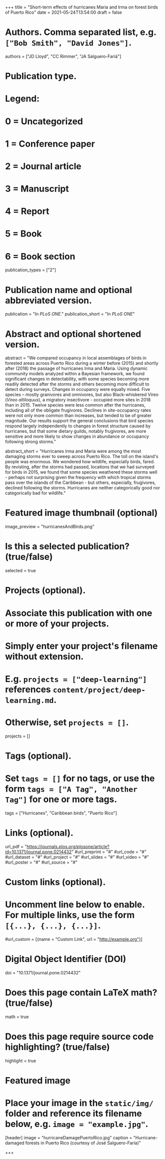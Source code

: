 +++
title = "Short-term effects of hurricanes Maria and Irma on forest birds of Puerto Rico"
date = 2021-05-24T13:54:00
draft = false

# Authors. Comma separated list, e.g. `["Bob Smith", "David Jones"]`.
authors = ["JD Lloyd", "CC Rimmer", "JA Salguero-Fariá"]

# Publication type.
# Legend:
# 0 = Uncategorized
# 1 = Conference paper
# 2 = Journal article
# 3 = Manuscript
# 4 = Report
# 5 = Book
# 6 = Book section
publication_types = ["2"]

# Publication name and optional abbreviated version.
publication = "In *PLoS ONE*."
publication_short = "In *PLoS ONE*"

# Abstract and optional shortened version.
abstract = "We compared occupancy in local assemblages of birds in forested areas across Puerto Rico during a winter before (2015) and shortly after (2018) the passage of hurricanes Irma and Maria. Using dynamic community models analyzed within a Bayesian framework, we found significant changes in detectability, with some species becoming more readily detected after the storms and others becoming more difficult to detect during surveys. Changes in occupancy were equally mixed. Five species – mostly granivores and omnivores, but also Black-whiskered Vireo (*Vireo altiloquus*), a migratory insectivore - occupied more sites in 2018 than in 2015. Twelve species were less common after the hurricanes, including all of the obligate frugivores. Declines in site-occupancy rates were not only more common than increases, but tended to be of greater magnitude. Our results support the general conclusions that bird species respond largely independently to changes in forest structure caused by hurricanes, but that some dietary guilds, notably frugivores, are more sensitive and more likely to show changes in abundance or occupancy following strong storms."

abstract_short = "Hurricanes Irma and Maria were among the most damaging storms ever to sweep across Puerto Rico. The toll on the island's people was enormous. We wondered how wildlife, especially birds, fared. By revisting, after the storms had passed, locations that we had surveyed for birds in 2015, we found that some species weathered these storms well - perhaps not surprising given the frequency with which tropical storms pass over the islands of the Caribbean - but others, especially, frugivores, declined following the storms. Hurricanes are neither categorically good nor categorically bad for wildlife."

# Featured image thumbnail (optional)
image_preview = "hurricanesAndBirds.png"

# Is this a selected publication? (true/false)
selected = true

# Projects (optional).
#   Associate this publication with one or more of your projects.
#   Simply enter your project's filename without extension.
#   E.g. `projects = ["deep-learning"]` references `content/project/deep-learning.md`.
#   Otherwise, set `projects = []`.
projects = []

# Tags (optional).
#   Set `tags = []` for no tags, or use the form `tags = ["A Tag", "Another Tag"]` for one or more tags.
tags = ["Hurricanes", "Caribbean birds", "Puerto Rico"]

# Links (optional).
url_pdf = "https://journals.plos.org/plosone/article?id=10.1371/journal.pone.0214432"
#url_preprint = "#"
#url_code = "#"
#url_dataset = "#"
#url_project = "#"
#url_slides = "#"
#url_video = "#"
#url_poster = "#"
#url_source = "#"

# Custom links (optional).
#   Uncomment line below to enable. For multiple links, use the form `[{...}, {...}, {...}]`.
#url_custom = [{name = "Custom Link", url = "http://example.org"}]

# Digital Object Identifier (DOI)
doi = "10.1371/journal.pone.0214432"

# Does this page contain LaTeX math? (true/false)
math = true

# Does this page require source code highlighting? (true/false)
highlight = true

# Featured image
# Place your image in the `static/img/` folder and reference its filename below, e.g. `image = "example.jpg"`.
[header]
image = "hurricaneDamagePuertoRico.jpg"
caption = "Hurricane-damaged forests in Puerto Rico (courtesy of José Salguero-Faría)"

+++
